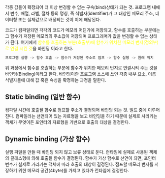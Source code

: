 각종 값들이 확정되어 더 이상 변경할 수 없는 구속(bind)상태가 되는 것. 프로그램 내에서 변수, 배열, 라벨, 절차 등의 명칭, 즉 식별자(identifier)가 그 대상인 메모리 주소, 데이터형 또는 실제값으로 배정되는 것이 이에 해당된다.

코드가 컴파일되면 각각의 코드가 메모리 어딘가에 저장되고, 함수를 호출하는 부분에는 그 함수가 저장된 메모리의 주소값이 저장되며 프로그래머가 값을 변경할 수 없는 상태가 된다. 여기에서 <span style="color:yellow">함수를 호출하는 부분(호출부)에 함수가 위치한 메모리 번지(정의부)로 연결 시킨 것</span>을 바인딩 이라고 한다.
```c++
프로그램 실행 -> 함수 호출 -> 함수가 저장된 주소로 점프 -> 함수 실행 -> 원래 위치
```
위 과정에서 함수를 호출하는 부분에 함수가 위치한 메모리 번지로 연결시켜 주는 것을 바인딩(Binding)이라고 한다. 바인딩이란 프로그램 소스에 쓰인 각종 내부 요소, 이름 식별자들에 대해 값 혹은 속성을 확정하는 과정을 말한다.

## Static binding (일반 함수)

컴파일 시간에 호출될 함수로 점프할 주소가 결정되어 바인딩 되는 것.
빌드 중에 이루어 진다.
컴파일러는 선언되어 있는 자료형을 보고 바인딩을 하기 때문에 실제로 사리키는 객체가 무엇이든 포인터의 자료형을 기반으로 호출의 대상을 결정한다.

## Dynamic binding (가상 함수)

실행 파일을 만들 때 바인딩 되지 않고 보류 상태로 둔다.
런타임에 실제로 사용된 객체의 클래스형에 의해 호출될 함수가 결정된다.
함수가 가상 함수로 선언이 되면, 포인터 변수가 실제로 가리키는 객체에 따라 호출의 대상이 결정된다.
점프할 메모리 번지를 저장하기 위한 메모리 공간(4byte)를 가지고 있다가 런타임에 결정한다.





